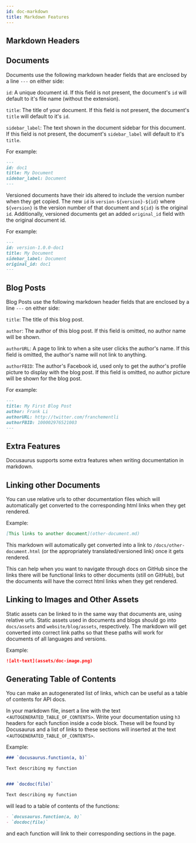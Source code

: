 ```yaml
---
id: doc-markdown
title: Markdown Features
---
```


## Markdown Headers

## Documents

Documents use the following markdown header fields that are enclosed by a line `---` on either side:

`id`: A unique document id. If this field is not present, the document's `id` will default to it's file name (without the extension).

`title`: The title of your document. If this field is not present, the document's `title` will default to it's `id`.

`sidebar_label`: The text shown in the document sidebar for this document. If this field is not present, the document's `sidebar_label` will default to it's `title`.

For example:

```markdown
---
id: doc1
title: My Document
sidebar_label: Document
---
```

Versioned documents have their ids altered to include the version number when they get copied. The new `id` is `version-${version}-${id}` where `${version}` is the version number of that document and `${id}` is the original `id`. Additionally, versioned documents get an added `original_id` field with the original document id.

For example:

```markdown
---
id: version-1.0.0-doc1
title: My Document
sidebar_label: Document
original_id: doc1
---
```

## Blog Posts

Blog Posts use the following markdown header fields that are enclosed by a line `---` on either side:

`title`: The title of this blog post.

`author`: The author of this blog post. If this field is omitted, no author name will be shown.

`authorURL`: A page to link to when a site user clicks the author's name. If this field is omitted, the author's name will not link to anything.

`authorFBID`: The author's Facebook id, used only to get the author's profile picture to display with the blog post. If this field is omitted, no author picture will be shown for the blog post.

For example:

```markdown
---
title: My First Blog Post
author: Frank Li
authorURL: http://twitter.com/franchementli
authorFBID: 100002976521003
---
```

## Extra Features

Docusaurus supports some extra features when writing documentation in markdown.

## Linking other Documents

You can use relative urls to other documentation files which will automatically get converted to the corresponding html links when they get rendered.

Example:
```markdown
[This links to another document](other-document.md)
```
This markdown will automatically get converted into a link to `/docs/other-document.html` (or the appropriately translated/versioned link) once it gets rendered.

This can help when you want to navigate through docs on GitHub since the links there will be functional links to other documents (still on GitHub), but the documents will have the correct html links when they get rendered.

## Linking to Images and Other Assets

Static assets can be linked to in the same way that documents are, using relative urls. Static assets used in documents and blogs should go into `docs/assets` and `website/blog/assets`, respectively. The markdown will get converted into correct link paths so that these paths will work for documents of all languages and versions.

Example:
```markdown
![alt-text](assets/doc-image.png)
```


## Generating Table of Contents

You can make an autogenerated list of links, which can be useful as a table of contents for API docs.

In your markdown file, insert a line with the text <`AUTOGENERATED_TABLE_OF_CONTENTS>`. Write your documentation using `h3` headers for each function inside a code block. These will be found by Docusaurus and a list of links to these sections will inserted at the text <`AUTOGENERATED_TABLE_OF_CONTENTS>`.

Example:
```markdown
### `docusaurus.function(a, b)`

Text describing my function


### `docdoc(file)`

Text describing my function
```

will lead to a table of contents of the functions:

```markdown
- `docusaurus.function(a, b)`
- `docdoc(file)`
```
and each function will link to their corresponding sections in the page.
